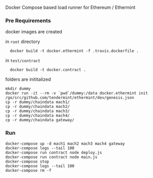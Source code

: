 Docker Compose based load runner for Ethereum / Ethermint

### Pre Requirements
docker images are created

in `root` directory
```
  docker build -t docker.ethermint -f .travis.dockerfile .
```

in `test/contract`
```
  docker build -t docker.contract .
```

folders are inititalized
```
mkdir dummy
docker run -it --rm -v `pwd`/dummy:/data docker.ethermint init /go/src/github.com/tendermint/ethermint/dev/genesis.json
cp -r dummy/chaindata mach1/
cp -r dummy/chaindata mach2/
cp -r dummy/chaindata mach3/
cp -r dummy/chaindata mach4/
cp -r dummy/chaindata gateway/
```

### Run
```
docker-compose up -d mach1 mach2 mach3 mach4 gateway
docker-compose logs --tail 100
docker-compose run contract node deploy.js
docker-compose run contract node main.js
docker-compose stop
docker-compose logs --tail 100
docker-compose rm -f
```

